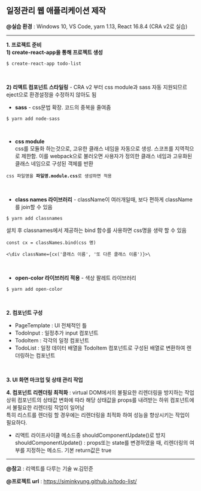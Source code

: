 ## 일정관리 웹 애플리케이션 제작
**@실습 환경** : Windows 10, VS Code, yarn 1.13, React 16.8.4 (CRA v2로 실습)

---

**1. 프로젝트 준비** <br/>
**1) create-react-app을 통해 프로젝트 생성**
<pre><code>$ create-react-app todo-list</code></pre> <br/>

**2) 리액트 컴포넌트 스타일링** - CRA v2 부터 css module과 sass 자동 지원되므르 eject으로 환경설정을 수정하지 않아도 됨 
- **sass** - css문법 확장. 코드의 중복을 줄여줌 
<pre><code>$ yarn add node-sass </code></pre> <br/>

- **css module** <br/>
css를 모듈화 하는것으로, 고유한 클래스 네임을 자동으로 생성. 스코프를 지역적으로 제한함. 이를 webpack으로 불러오면 사용자가 정의한 클래스 네임과 고유화된 클래스 네임으로 구성된 객체를 반환
<pre><code>css 파일명을 <b>파일명.module.css</b>로 생성하면 적용</code></pre><br/>

- **class names 라이브러리** - className이 여러개일때, 보다 편하게 className를 join할 수 있음
<pre><code>$ yarn add classnames </code></pre>

설치 후 classnames에서 제공하는 bind 함수를 사용하면 css명을 생략 할 수 있음
<pre><code>const cx = classNames.bind(css 명)</code></pre>
<pre><code><\div className={cx('클래스 이름', '또 다른 클래스 이름')}>\</code></pre><br/>

- **open-color 라이브러리 적용** - 색상 팔레트 라이브러리
<pre><code>$ yarn add open-color </code></pre><br/>


**2. 컴포넌트 구성**
- PageTemplate : UI 전체적인 틀
- TodoInput : 일정추가 input 컴포넌트
- TodoItem : 각각의 일정 컴포넌트
- TodoList : 일정 데이터 배열을 TodoItem 컴포넌트로 구성된 배열로 변환하여 렌더링하는 컴포넌트
<br/>

**3. UI 화면 마크업 및 상태 관리 작업** <br/>

**4. 컴포넌트 리렌더링 최적화**
: virtual DOM에서의 불필요한 리렌더링을 방지하는 작업 <br/>
  상위 컴포넌트의 상태값 변화에 따라 해당 상태값을 props를 내려받는 하위 컴포넌트에서 불필요한 리렌더링 작업이 일어남 <br/>
  특히 리스트를 렌더링 할 경우에는 리렌더링을 최적화 하여 성능을 향상시키는 작업이 필요하다.<br/>
- 리액트 라이프사이클 메소드중 shouldComponentUpdate()로 방지
shouldComponentUpdate() : props또는 state를 변경하였을 때, 리렌더링의 여부를 지정하는 메소드. 기본 return값은 true

---

**@참고** : 리액트를 다루는 기술 w.김민준

**@프로젝트 url** : https://siminkyung.github.io/todo-list/
